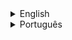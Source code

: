 <details>
<summary> English </summary>

# Intent

**Facade** is a structural pattern that provides a simplified interface to a library, a framework, or any other complex set of classes.

<img src=https://refactoring.guru/images/patterns/content/facade/facade.png width="300" height="200"/>

# Conceptual Example

It's easy to underestimate the complexities that happen behind the scenes when you order a pizza using your credit card. There are dozens of subsystems that are acting in this process. Here's just a shorlist of them:

- Check account
- Check security PIN
- Credit/debit balance
- Make ledger entry
- Send notification

In a complex system like this, it's easy to get lost and easy to break sutff if you're doing something wrong. That's why there's a concept of tha Face pattern: a thing that lets the client work with dozens of components using a simples interface. The client only needs to enter the card details, the security pin, the amount to pay, and the operation type. The Facade directs further communications with various components without exposing the client to internal complexities.

</details>

<details>
<summary> Português </summary>

# Propósito

O **Facade** (Também conhecido como: *Fachada*) é um padrão de projeto estrutural que fornece uma interface simplificada para uma biblioteca, um framework, ou qualquer conjunto complexo de classes.

<img src=https://refactoring.guru/images/patterns/content/facade/facade.png width="300" height="200"/>

# Exemplo Conceitual

É fácil subestimar as complexidades que acontecem nos bastidores quando você pede uma pizza com cartão de crédito. Existem dezenas de subsistemas que atuam nesse processo. Aqui está apenas uma lista deles:

- Checar conta
- Verificar o PIN de segurança
- Saldo do crédito/débito
- Fazer uma entrada no livro-caixa
- Enviar notificação

Em um sistema complexo como este, é fácil se perder e quebrar coisas se você estiver fazendo algo errado. É por isso que existe o conceito do padrão Facade: uma coisa que permite o cliente trabalhar com dezenas de componentes usando uma interface simples. O cliente só precisa inserir os dados do cartão, o PIN de segurança, o valor a pagar, e o tipo de operação. O Facade direciona comunicações adicionais com vários componentes sem expor o cliente a complexidades internas.

</details>
